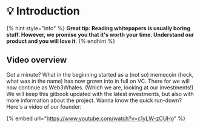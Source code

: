 # 💡 Introduction

{% hint style="info" %}
**Great tip: Reading whitepapers is usually boring stuff. However, we promise you that it's worth your time. Understand our product and you will love it**.
{% endhint %}

## Video overview

Got a minute? What in the beginning started as a (not so) memecoin (heck, what was in the name) has now grown into in full on VC. There for we will now continue as Web3Whales. (Which we are, looking at our investments!) We will keep this gitbook updated with the latest investments, but also with more information about the project. Wanna know the quick run-down? Here's a video of our founder:

{% embed url="https://www.youtube.com/watch?v=c1yLW-zCUHo" %}
